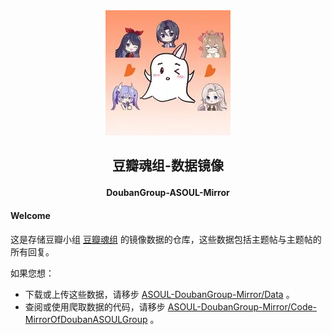 <div align="center">
    <img src="https://github.com/ASOUL-DoubanGroup-Mirror/.github/raw/main/profile/pic/group_log.jpg">
</div>

<h2>
    <p align="center">豆瓣魂组-数据镜像</p>
</h2>
<h4>
    <p align="center">DoubanGroup-ASOUL-Mirror</p>
</h4>

#### Welcome

这是存储豆瓣小组 [豆瓣魂组](https://www.douban.com/group/a-soul/) 的镜像数据的仓库，这些数据包括主题帖与主题帖的所有回复。

如果您想：

- 下载或上传这些数据，请移步 [ASOUL-DoubanGroup-Mirror/Data](https://github.com/ASOUL-DoubanGroup-Mirror/Data) 。
- 查阅或使用爬取数据的代码，请移步 [ASOUL-DoubanGroup-Mirror/Code-MirrorOfDoubanASOULGroup](https://github.com/ASOUL-DoubanGroup-Mirror/Code-MirrorOfDoubanASOULGroup) 。

